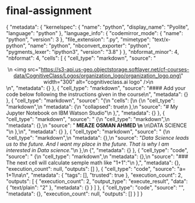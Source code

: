 # final-assignment

{
  "metadata": {
    "kernelspec": {
      "name": "python",
      "display_name": "Pyolite",
      "language": "python"
    },
    "language_info": {
      "codemirror_mode": {
        "name": "python",
        "version": 3
      },
      "file_extension": ".py",
      "mimetype": "text/x-python",
      "name": "python",
      "nbconvert_exporter": "python",
      "pygments_lexer": "ipython3",
      "version": "3.8"
    }
  },
  "nbformat_minor": 4,
  "nbformat": 4,
  "cells": [
    {
      "cell_type": "markdown",
      "source": "<center>\n    <img src=\"https://s3-api.us-geo.objectstorage.softlayer.net/cf-courses-data/CognitiveClass/Logos/organization_logo/organization_logo.png\" width=\"300\" alt=\"cognitiveclass.ai logo\"  />\n</center>\n",
      "metadata": {}
    },
    {
      "cell_type": "markdown",
      "source": "#### Add your code below following the instructions given in the course\n",
      "metadata": {}
    },
    {
      "cell_type": "markdown",
      "source": "{\n    \"cells\": [\n        {\n            \"cell_type\": \"markdown\",\n            \"metadata\": {\n                \"collapsed\": true\n            },\n            \"source\": \"# My Jupyter Notebook on IBM Watson Studio\"\n        },",
      "metadata": {}
    },
    {
      "cell_type": "markdown",
      "source": "   {\n            \"cell_type\": \"markdown\",\n            \"metadata\": {},\n            \"source\": \"<b> MEAZE OSMAN AHMED  \n                </b>\\n\\DATA SCIENCE \"\n        },\n",
      "metadata": {}
    },
    {
      "cell_type": "markdown",
      "source": "  {\n            \"cell_type\": \"markdown\",\n            \"metadata\": {},\n            \"source\": \"_Data Science leads us to the future. And I want my place in the future. That is why I am interested in Data science._\"\n        },\n        {",
      "metadata": {}
    },
    {
      "cell_type": "code",
      "source": "        {\n            \"cell_type\": \"markdown\",\n            \"metadata\": {},\n            \"source\": \"### The next cell will calculate semple math like \"1+1\":\"\n        },",
      "metadata": {},
      "execution_count": null,
      "outputs": []
    },
    {
      "cell_type": "code",
      "source": "a= 1+1\na\n",
      "metadata": {
        "tags": [],
        "trusted": true
      },
      "execution_count": 2,
      "outputs": [
        {
          "execution_count": 2,
          "output_type": "execute_result",
          "data": {
            "text/plain": "2"
          },
          "metadata": {}
        }
      ]
    },
    {
      "cell_type": "code",
      "source": "",
      "metadata": {},
      "execution_count": null,
      "outputs": []
    }
  ]
}
